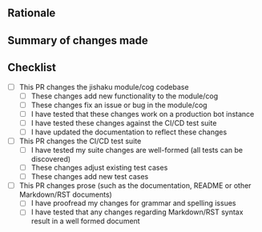 ## Rationale

<!-- What is the reason behind this change? How does implementing it benefit end users or contributors? -->

## Summary of changes made

<!-- An explanation, in plain English, of your implementation of this change. -->

## Checklist

<!-- To check a box, place an x in the box (with no spaces), like so: [x] -->

- [ ] This PR changes the jishaku module/cog codebase
    - [ ] These changes add new functionality to the module/cog
    - [ ] These changes fix an issue or bug in the module/cog
    - [ ] I have tested that these changes work on a production bot instance
    - [ ] I have tested these changes against the CI/CD test suite
    - [ ] I have updated the documentation to reflect these changes
- [ ] This PR changes the CI/CD test suite
    - [ ] I have tested my suite changes are well-formed (all tests can be discovered)
    - [ ] These changes adjust existing test cases
    - [ ] These changes add new test cases
- [ ] This PR changes prose (such as the documentation, README or other Markdown/RST documents)
    - [ ] I have proofread my changes for grammar and spelling issues
    - [ ] I have tested that any changes regarding Markdown/RST syntax result in a well formed document
